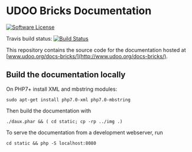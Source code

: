 # UDOO Bricks Documentation

[![Software License](https://img.shields.io/badge/license-MIT-brightgreen.svg?style=flat-square)](https://github.com/UDOOboard/X86-Docs/LICENSE)

Travis build status: [![Build Status](https://travis-ci.org/UDOOboard/Bricks-Docs.svg?branch=master)](https://travis-ci.org/UDOOboard/Bricks-Docs)

This repository contains the source code for the documentation hosted at [www.udoo.org/docs-bricks/](http://www.udoo.org/docs-bricks/).

## Build the documentation locally
On PHP7+ install XML and mbstring modules:

    sudo apt-get install php7.0-xml php7.0-mbstring

Then build the documentation with

    ./daux.phar && ( cd static; cp -rp ../img .)

To serve the documentation from a development webserver, run

    cd static && php -S localhost:8080
